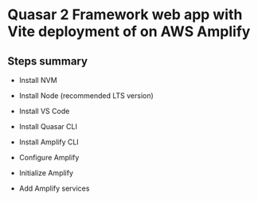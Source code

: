 # Quasar 2 Framework web app with Vite deployment of on AWS Amplify

## Steps summary
- Install NVM
- Install Node (recommended LTS version)   

- Install VS Code   

- Install Quasar CLI
- Install Amplify CLI   

- Configure Amplify
- Initialize Amplify
- Add Amplify services